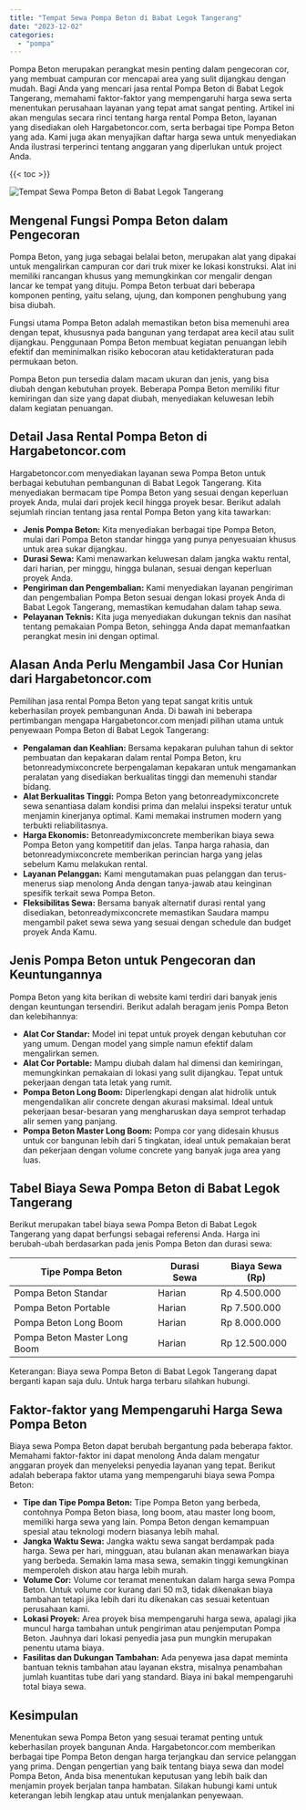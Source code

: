 ```yaml
---
title: "Tempat Sewa Pompa Beton di Babat Legok Tangerang"
date: "2023-12-02"
categories: 
  - "pompa"
---
```




Pompa Beton merupakan perangkat mesin penting dalam pengecoran cor, yang membuat campuran cor mencapai area yang sulit dijangkau dengan mudah. Bagi Anda yang mencari jasa rental Pompa Beton di Babat Legok Tangerang, memahami faktor-faktor yang mempengaruhi harga sewa serta menentukan perusahaan layanan yang tepat amat sangat penting. Artikel ini akan mengulas secara rinci tentang harga rental Pompa Beton, layanan yang disediakan oleh Hargabetoncor.com, serta berbagai tipe Pompa Beton yang ada. Kami juga akan menyajikan daftar harga sewa untuk menyediakan Anda ilustrasi terperinci tentang anggaran yang diperlukan untuk project Anda.

{{< toc >}}

![Tempat Sewa Pompa Beton di Babat Legok Tangerang](https://hargareadymixid.github.io/pompa/concrete-pump%20(15).png)

## Mengenal Fungsi Pompa Beton dalam Pengecoran

Pompa Beton, yang juga sebagai belalai beton, merupakan alat yang dipakai untuk mengalirkan campuran cor dari truk mixer ke lokasi konstruksi. Alat ini memiliki rancangan khusus yang memungkinkan cor mengalir dengan lancar ke tempat yang dituju. Pompa Beton terbuat dari beberapa komponen penting, yaitu selang, ujung, dan komponen penghubung yang bisa diubah.

Fungsi utama Pompa Beton adalah memastikan beton bisa memenuhi area dengan tepat, khususnya pada bangunan yang terdapat area kecil atau sulit dijangkau. Penggunaan Pompa Beton membuat kegiatan penuangan lebih efektif dan meminimalkan risiko kebocoran atau ketidakteraturan pada permukaan beton.

Pompa Beton pun tersedia dalam macam ukuran dan jenis, yang bisa diubah dengan kebutuhan proyek. Beberapa Pompa Beton memiliki fitur kemiringan dan size yang dapat diubah, menyediakan keluwesan lebih dalam kegiatan penuangan.

## Detail Jasa Rental Pompa Beton di Hargabetoncor.com

Hargabetoncor.com menyediakan layanan sewa Pompa Beton untuk berbagai kebutuhan pembangunan di Babat Legok Tangerang. Kita menyediakan bermacam tipe Pompa Beton yang sesuai dengan keperluan proyek Anda, mulai dari projek kecil hingga proyek besar. Berikut adalah sejumlah rincian tentang jasa rental Pompa Beton yang kita tawarkan:

- **Jenis Pompa Beton:** Kita menyediakan berbagai tipe Pompa Beton, mulai dari Pompa Beton standar hingga yang punya penyesuaian khusus untuk area sukar dijangkau.
- **Durasi Sewa:** Kami menawarkan keluwesan dalam jangka waktu rental, dari harian, per minggu, hingga bulanan, sesuai dengan keperluan proyek Anda.
- **Pengiriman dan Pengembalian:** Kami menyediakan layanan pengiriman dan pengembalian Pompa Beton sesuai dengan lokasi proyek Anda di Babat Legok Tangerang, memastikan kemudahan dalam tahap sewa.
- **Pelayanan Teknis:** Kita juga menyediakan dukungan teknis dan nasihat tentang pemakaian Pompa Beton, sehingga Anda dapat memanfaatkan perangkat mesin ini dengan optimal.

## Alasan Anda Perlu Mengambil Jasa Cor Hunian dari Hargabetoncor.com

Pemilihan jasa rental Pompa Beton yang tepat sangat kritis untuk keberhasilan proyek pembangunan Anda. Di bawah ini beberapa pertimbangan mengapa Hargabetoncor.com menjadi pilihan utama untuk penyewaan Pompa Beton di Babat Legok Tangerang:

- **Pengalaman dan Keahlian:** Bersama kepakaran puluhan tahun di sektor pembuatan dan kepakaran dalam rental Pompa Beton, kru betonreadymixconcrete berpengalaman kepakaran untuk mengamankan peralatan yang disediakan berkualitas tinggi dan memenuhi standar bidang.
- **Alat Berkualitas Tinggi:** Pompa Beton yang betonreadymixconcrete sewa senantiasa dalam kondisi prima dan melalui inspeksi teratur untuk menjamin kinerjanya optimal. Kami memakai instrumen modern yang terbukti reliabilitasnya.
- **Harga Ekonomis:** Betonreadymixconcrete memberikan biaya sewa Pompa Beton yang kompetitif dan jelas. Tanpa harga rahasia, dan betonreadymixconcrete memberikan perincian harga yang jelas sebelum Kamu melakukan rental.
- **Layanan Pelanggan:** Kami mengutamakan puas pelanggan dan terus-menerus siap menolong Anda dengan tanya-jawab atau keinginan spesifik terkait sewa Pompa Beton.
- **Fleksibilitas Sewa:** Bersama banyak alternatif durasi rental yang disediakan, betonreadymixconcrete memastikan Saudara mampu mengambil paket sewa sewa yang sesuai dengan schedule dan budget proyek Anda Kamu.

## Jenis Pompa Beton untuk Pengecoran dan Keuntungannya

Pompa Beton yang kita berikan di website kami terdiri dari banyak jenis dengan keuntungan tersendiri. Berikut adalah beragam jenis Pompa Beton dan kelebihannya:

- **Alat Cor Standar:** Model ini tepat untuk proyek dengan kebutuhan cor yang umum. Dengan model yang simple namun efektif dalam mengalirkan semen.
- **Alat Cor Portable:** Mampu diubah dalam hal dimensi dan kemiringan, memungkinkan pemakaian di lokasi yang sulit dijangkau. Tepat untuk pekerjaan dengan tata letak yang rumit.
- **Pompa Beton Long Boom:** Diperlengkapi dengan alat hidrolik untuk mengendalikan alir concrete dengan akurasi maksimal. Ideal untuk pekerjaan besar-besaran yang mengharuskan daya semprot terhadap alir semen yang panjang.
- **Pompa Beton Master Long Boom:** Pompa cor yang didesain khusus untuk cor bangunan lebih dari 5 tingkatan, ideal untuk pemakaian berat dan pekerjaan dengan volume concrete yang banyak juga area yang luas.

## Tabel Biaya Sewa Pompa Beton di Babat Legok Tangerang

Berikut merupakan tabel biaya sewa Pompa Beton di Babat Legok Tangerang yang dapat berfungsi sebagai referensi Anda. Harga ini berubah-ubah berdasarkan pada jenis Pompa Beton dan durasi sewa:

| Tipe Pompa Beton | Durasi Sewa | Biaya Sewa (Rp) |
| --- | --- | --- |
| Pompa Beton Standar | Harian | Rp 4.500.000 |
| Pompa Beton Portable | Harian | Rp 7.500.000 |
| Pompa Beton Long Boom | Harian | Rp 8.000.000 |
| Pompa Beton Master Long Boom | Harian | Rp 12.500.000 |

Keterangan: Biaya sewa Pompa Beton di Babat Legok Tangerang dapat berganti kapan saja dulu. Untuk harga terbaru silahkan hubungi.

## Faktor-faktor yang Mempengaruhi Harga Sewa Pompa Beton

Biaya sewa Pompa Beton dapat berubah bergantung pada beberapa faktor. Memahami faktor-faktor ini dapat menolong Anda dalam mengatur anggaran proyek dan menyeleksi penyedia layanan yang tepat. Berikut adalah beberapa faktor utama yang mempengaruhi biaya sewa Pompa Beton:

- **Tipe dan Tipe Pompa Beton:** Tipe Pompa Beton yang berbeda, contohnya Pompa Beton biasa, long boom, atau master long boom, memiliki harga sewa yang lain. Pompa Beton dengan kemampuan spesial atau teknologi modern biasanya lebih mahal.
- **Jangka Waktu Sewa:** Jangka waktu sewa sangat berdampak pada harga. Sewa per hari, mingguan, atau bulanan akan menawarkan biaya yang berbeda. Semakin lama masa sewa, semakin tinggi kemungkinan memperoleh diskon atau harga lebih murah.
- **Volume Cor:** Volume cor teramat menentukan dalam harga sewa Pompa Beton. Untuk volume cor kurang dari 50 m3, tidak dikenakan biaya tambahan tetapi jika lebih dari itu dikenakan cas sesuai ketentuan perusahaan kami.
- **Lokasi Proyek:** Area proyek bisa mempengaruhi harga sewa, apalagi jika muncul harga tambahan untuk pengiriman atau penjemputan Pompa Beton. Jauhnya dari lokasi penyedia jasa pun mungkin merupakan penentu utama biaya.
- **Fasilitas dan Dukungan Tambahan:** Ada penyewa jasa dapat meminta bantuan teknis tambahan atau layanan ekstra, misalnya penambahan jumlah kuantitas tube dari yang standard. Biaya ini bakal mempengaruhi total biaya sewa.

## Kesimpulan

Menentukan sewa Pompa Beton yang sesuai teramat penting untuk keberhasilan proyek bangunan Anda. Hargabetoncor.com memberikan berbagai tipe Pompa Beton dengan harga terjangkau dan service pelanggan yang prima. Dengan pengertian yang baik tentang biaya sewa dan model Pompa Beton, Anda bisa menentukan keputusan yang lebih baik dan menjamin proyek berjalan tanpa hambatan. Silakan hubungi kami untuk keterangan lebih lengkap atau untuk menjalankan penyewaan.
